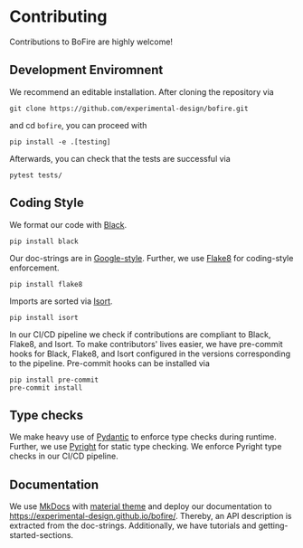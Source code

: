 # Contributing

Contributions to BoFire are highly welcome!

## Development Enviromnent

We recommend an editable installation. After cloning the repository via
```
git clone https://github.com/experimental-design/bofire.git
```
and cd `bofire`, you can proceed with
```
pip install -e .[testing]
```
Afterwards, you can check that the tests are successful via
```
pytest tests/
```
## Coding Style
We format our code with [Black](https://github.com/psf/black).
```
pip install black
``` 
Our doc-strings are in [Google-style](https://sphinxcontrib-napoleon.readthedocs.io/en/latest/example_google.html).
Further, we use [Flake8](https://flake8.pycqa.org/en/latest/) for coding-style enforcement.
```
pip install flake8
```
Imports are sorted via [Isort](https://github.com/PyCQA/isort).
```
pip install isort
```

In our CI/CD pipeline we check if contributions are compliant to Black, Flake8, and Isort. To make contributors' lives easier,
we have pre-commit hooks for Black, Flake8, and Isort configured in the versions corresponding to the pipeline. Pre-commit hooks can be installed via

```
pip install pre-commit
pre-commit install
```

## Type checks

We make heavy use of [Pydantic](https://docs.pydantic.dev/) to enforce type checks during runtime. Further, we use [Pyright](https://github.com/microsoft/pyright) for static type checking. We enforce Pyright type checks in our CI/CD pipeline.

## Documentation

We use [MkDocs](https://www.mkdocs.org/) with [material theme](https://squidfunk.github.io/mkdocs-material/) and deploy our documentation to https://experimental-design.github.io/bofire/. Thereby, an API description is extracted from the doc-strings. Additionally, we have tutorials and getting-started-sections.

